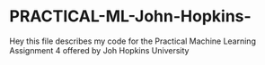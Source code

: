 # PRACTICAL-ML-John-Hopkins-

Hey this file describes my code for the Practical Machine Learning Assignment 4 offered by Joh Hopkins University
